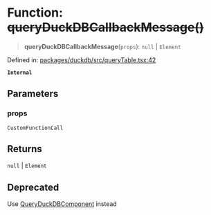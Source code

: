 # Function: ~~queryDuckDBCallbackMessage()~~

> **queryDuckDBCallbackMessage**(`props`): `null` \| `Element`

Defined in: [packages/duckdb/src/queryTable.tsx:42](https://github.com/GeoDaCenter/openassistant/blob/0c688d870b87d67f5ae44bc9413af48292a3320a/packages/duckdb/src/queryTable.tsx#L42)

**`Internal`**

## Parameters

### props

`CustomFunctionCall`

## Returns

`null` \| `Element`

## Deprecated

Use [QueryDuckDBComponent](QueryDuckDBComponent.md) instead
